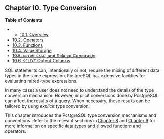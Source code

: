 ## Chapter 10. Type Conversion

**Table of Contents**

  * *   [10.1. Overview](typeconv-overview.html)
  * [10.2. Operators](typeconv-oper.html)
  * [10.3. Functions](typeconv-func.html)
  * [10.4. Value Storage](typeconv-query.html)
  * [10.5. `UNION`, `CASE`, and Related Constructs](typeconv-union-case.html)
  * [10.6. `SELECT` Output Columns](typeconv-select.html)

SQL statements can, intentionally or not, require the mixing of different data types in the same expression. PostgreSQL has extensive facilities for evaluating mixed-type expressions.

In many cases a user does not need to understand the details of the type conversion mechanism. However, implicit conversions done by PostgreSQL can affect the results of a query. When necessary, these results can be tailored by using *explicit* type conversion.

This chapter introduces the PostgreSQL type conversion mechanisms and conventions. Refer to the relevant sections in [Chapter 8](datatype.html "Chapter 8. Data Types") and [Chapter 9](functions.html "Chapter 9. Functions and Operators") for more information on specific data types and allowed functions and operators.